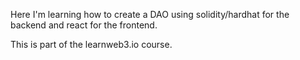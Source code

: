 Here I'm learning how to create a DAO using solidity/hardhat for the backend and react for the frontend.

This is part of the learnweb3.io course.
